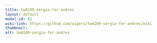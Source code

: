 ```yaml
---
title: twA109-sergio-fer-andres
layout: default
modal-id: 82
wiki-link: https://github.com/aigora/twA109-sergio-fer-andres/wiki
thumbnail: 
alt: twA109-sergio-fer-andres
---
```

